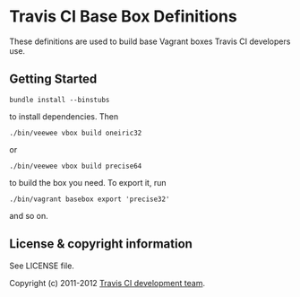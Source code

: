 # Travis CI Base Box Definitions #

These definitions are used to build base Vagrant boxes Travis CI developers use.


## Getting Started

    bundle install --binstubs

to install dependencies. Then

    ./bin/veewee vbox build oneiric32

or

    ./bin/veewee vbox build precise64

to build the box you need. To export it, run

    ./bin/vagrant basebox export 'precise32'

and so on.


## License & copyright information ##

See LICENSE file.

Copyright (c) 2011-2012 [Travis CI development team](https://github.com/travis-ci).

